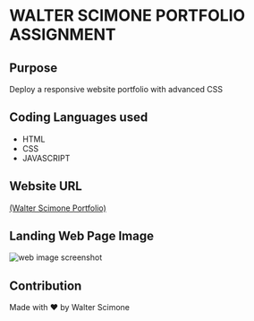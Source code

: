 <h1>WALTER SCIMONE PORTFOLIO ASSIGNMENT</h1>

<h2>Purpose</h2>
<p>Deploy a responsive website portfolio with advanced CSS</p>

<h2>Coding Languages used</h2>
<div>
  <ul>
    <li> HTML </li>
    <li> CSS </li>
    <li> JAVASCRIPT </li>
  </ul>

<h2>Website URL</h2>
<a href="https://walterego95.github.io/portfolio/">(Walter Scimone Portfolio)</a>

<h2>Landing Web Page Image</h2>
<img src="./assets/images/portfolio-screenshot.png" alt="web image screenshot" />

<footer>
  <h2>Contribution</h2>
  <p>Made with ❤️️ by Walter Scimone</p>
    </footer>
